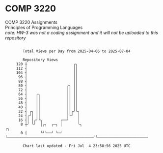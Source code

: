 # COMP 3220
COMP 3220 Assignments  
Principles of Programming Languages  
*note: HW-3 was not a coding assignment and it will not be uploaded to this repository*  

```

        Total Views per Day from 2025-04-06 to 2025-07-04

        Repository Views
     120 ┼                     ╭╮
     112 ┤                     ││
     104 ┤                     ││
      96 ┤                     ││
      88 ┤                     ││
      80 ┤                  ╭╮ ││
      72 ┤                  ││ ││
      64 ┤    ╭╮            ││ ││
      56 ┤    ││            ││ ││
      48 ┤    ││            ││ ││
      40 ┤    ││            ││ ││
      32 ┤ ╭╮ ││            ││╭╯╰╮
      24 ┤╭╯│ ││            │╰╯  │
      16 ┤│ │╭╯╰╮        ╭──╯    │
       8 ┼╯ ╰╯  │╭╮  ╭─╮ │       ╰╮                                       ╭╮
       0 ┤      ╰╯╰──╯ ╰─╯        ╰───────────────────────────────────────╯╰───────────────────────

        Chart last updated - Fri Jul  4 23:58:56 2025 UTC
        
```
